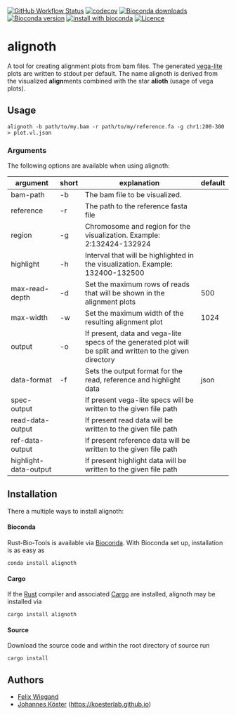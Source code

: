 [![GitHub Workflow Status](https://img.shields.io/github/workflow/status/koesterlab/alignoth/CI)](https://github.com/koesterlab/alignoth/actions)
[![codecov](https://codecov.io/gh/koesterlab/alignoth/branch/main/graph/badge.svg?token=G751JNS6PU)](https://codecov.io/gh/koesterlab/alignoth)
[![Bioconda downloads](https://img.shields.io/conda/dn/bioconda/alignoth.svg?style=flat)](http://bioconda.github.io/recipes/alignoth/README.html)
[![Bioconda version](https://img.shields.io/conda/vn/bioconda/alignoth.svg?style=flat)](http://bioconda.github.io/recipes/alignoth/README.html)
[![install with bioconda](https://img.shields.io/badge/install%20with-bioconda-brightgreen.svg?style=flat)](http://bioconda.github.io/recipes/alignoth/README.html)
[![Licence](https://img.shields.io/conda/l/bioconda/alignoth.svg?style=flat)](http://bioconda.github.io/recipes/alignoth/README.html)

# alignoth

A tool for creating alignment plots from bam files. The generated [vega-lite](https://vega.github.io/vega-lite/) plots are written to stdout per default.
The name alignoth is derived from the visualized **align**ments combined with the star **alioth** (usage of vega plots).
## Usage

```alignoth -b path/to/my.bam -r path/to/my/reference.fa -g chr1:200-300 > plot.vl.json```

### Arguments

The following options are available when using alignoth:

| argument              | short | explanation                                                                                                 | default |
|-----------------------|-------|-------------------------------------------------------------------------------------------------------------|---------|
| bam-path              | -b    | The bam file to be visualized.                                                                              |         |
| reference             | -r    | The path to the reference fasta file                                                                        |         |
| region                | -g    | Chromosome and region for the visualization. Example: 2:132424-132924                                       |         |
| highlight             | -h    | Interval that will be highlighted in the visualization. Example: 132400-132500                              |         |
| max-read-depth        | -d    | Set the maximum rows of reads that will be shown in the alignment plots                                     | 500     |
| max-width             | -w    | Set the maximum width of the resulting alignment plot                                                       | 1024    |
| output                | -o    | If present, data and vega-lite specs of the generated plot will be split and written to the given directory |         |
| data-format           | -f    | Sets the output format for the read, reference and highlight data                                           | json    |
| spec-output           |       | If present vega-lite specs will be written to the given file path                                           |         |
| read-data-output      |       | If present read data will be written to the given file path                                                 |         |
| ref-data-output       |       | If present reference data will be written to the given file path                                            |         |
| highlight-data-output |       | If present highlight data will be written to the given file path                                            |         |

## Installation

There a multiple ways to install alignoth:

#### Bioconda

Rust-Bio-Tools is available via [Bioconda](https://bioconda.github.io).
With Bioconda set up, installation is as easy as

    conda install alignoth

#### Cargo

If the [Rust](https://www.rust-lang.org/tools/install) compiler and associated [Cargo](https://github.com/rust-lang/cargo/) are installed, alignoth may be installed via

    cargo install alignoth

#### Source

Download the source code and within the root directory of source run

    cargo install

## Authors

* [Felix Wiegand](https://github.com/fxwiegand)
* [Johannes Köster](https://github.com/johanneskoester) (https://koesterlab.github.io)
